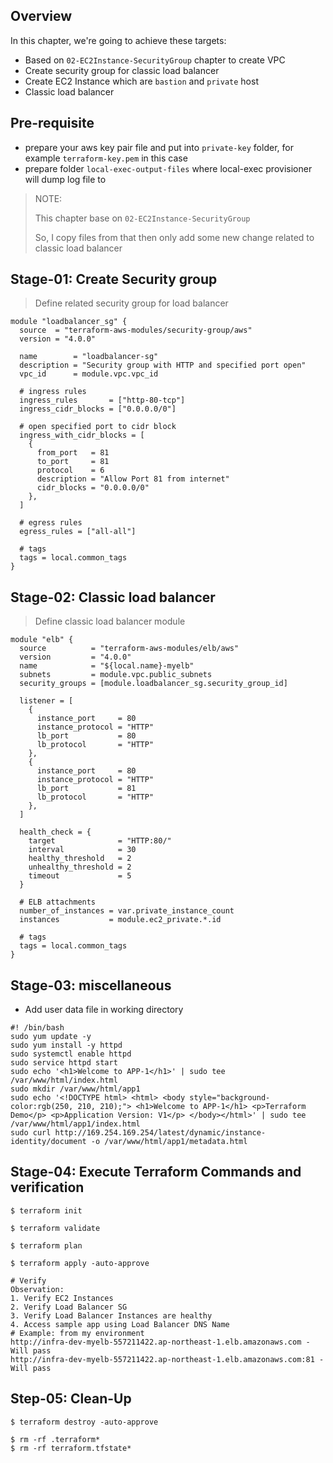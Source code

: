 ## Overview
In this chapter, we're going to achieve these targets:
- Based on `02-EC2Instance-SecurityGroup` chapter to create VPC
- Create security group for classic load balancer
- Create EC2 Instance which are `bastion` and `private` host
- Classic load balancer

## Pre-requisite
- prepare your aws key pair file and put into `private-key` folder, for example `terraform-key.pem` in this case
- prepare folder `local-exec-output-files` where local-exec provisioner will dump log file to

> NOTE:
> 
> This chapter base on `02-EC2Instance-SecurityGroup`
> 
> So, I copy files from that then only add some new change related to classic load balancer

## Stage-01: Create Security group
> Define related security group for load balancer
```
module "loadbalancer_sg" {
  source  = "terraform-aws-modules/security-group/aws"
  version = "4.0.0"

  name        = "loadbalancer-sg"
  description = "Security group with HTTP and specified port open"
  vpc_id      = module.vpc.vpc_id

  # ingress rules
  ingress_rules       = ["http-80-tcp"]
  ingress_cidr_blocks = ["0.0.0.0/0"]

  # open specified port to cidr block
  ingress_with_cidr_blocks = [
    {
      from_port   = 81
      to_port     = 81
      protocol    = 6
      description = "Allow Port 81 from internet"
      cidr_blocks = "0.0.0.0/0"
    },
  ]

  # egress rules 
  egress_rules = ["all-all"]

  # tags
  tags = local.common_tags
}
```

## Stage-02: Classic load balancer
> Define classic load balancer module

```
module "elb" {
  source          = "terraform-aws-modules/elb/aws"
  version         = "4.0.0"
  name            = "${local.name}-myelb"
  subnets         = module.vpc.public_subnets
  security_groups = [module.loadbalancer_sg.security_group_id]

  listener = [
    {
      instance_port     = 80
      instance_protocol = "HTTP"
      lb_port           = 80
      lb_protocol       = "HTTP"
    },
    {
      instance_port     = 80
      instance_protocol = "HTTP"
      lb_port           = 81
      lb_protocol       = "HTTP"
    },
  ]

  health_check = {
    target              = "HTTP:80/"
    interval            = 30
    healthy_threshold   = 2
    unhealthy_threshold = 2
    timeout             = 5
  }

  # ELB attachments
  number_of_instances = var.private_instance_count
  instances           = module.ec2_private.*.id

  # tags
  tags = local.common_tags
}
```

## Stage-03: miscellaneous
- Add user data file in working directory
```
#! /bin/bash
sudo yum update -y
sudo yum install -y httpd
sudo systemctl enable httpd
sudo service httpd start  
sudo echo '<h1>Welcome to APP-1</h1>' | sudo tee /var/www/html/index.html
sudo mkdir /var/www/html/app1
sudo echo '<!DOCTYPE html> <html> <body style="background-color:rgb(250, 210, 210);"> <h1>Welcome to APP-1</h1> <p>Terraform Demo</p> <p>Application Version: V1</p> </body></html>' | sudo tee /var/www/html/app1/index.html
sudo curl http://169.254.169.254/latest/dynamic/instance-identity/document -o /var/www/html/app1/metadata.html
```

## Stage-04: Execute Terraform Commands and verification
```
$ terraform init

$ terraform validate

$ terraform plan

$ terraform apply -auto-approve

# Verify
Observation: 
1. Verify EC2 Instances
2. Verify Load Balancer SG
3. Verify Load Balancer Instances are healthy
4. Access sample app using Load Balancer DNS Name
# Example: from my environment
http://infra-dev-myelb-557211422.ap-northeast-1.elb.amazonaws.com - Will pass
http://infra-dev-myelb-557211422.ap-northeast-1.elb.amazonaws.com:81 - Will pass
```

## Step-05: Clean-Up
```
$ terraform destroy -auto-approve

$ rm -rf .terraform*
$ rm -rf terraform.tfstate*
```
